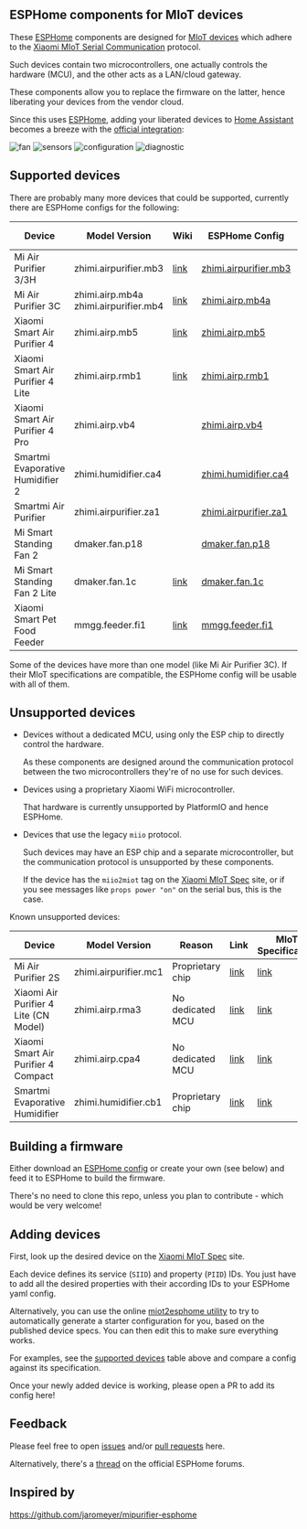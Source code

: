 ## ESPHome components for MIoT devices

These [ESPHome](https://esphome.io/) components are designed for [MIoT devices](https://home.miot-spec.com/) which adhere to the [Xiaomi MIoT Serial Communication](https://github.com/blakadder/miot) protocol.

Such devices contain two microcontrollers, one actually controls the hardware (MCU), and the other acts as a LAN/cloud gateway.

These components allow you to replace the firmware on the latter, hence liberating your devices from the vendor cloud.

Since this uses [ESPHome](https://esphome.io/), adding your liberated devices to [Home Assistant](https://www.home-assistant.io/) becomes a breeze with the [official integration](https://www.home-assistant.io/integrations/esphome/):

![fan](screenshots/purifier-fan.png)
![sensors](screenshots/purifier-sensors.png)
![configuration](screenshots/purifier-configuration.png)
![diagnostic](screenshots/purifier-diagnostic.png)

## Supported devices

There are probably many more devices that could be supported, currently there are ESPHome configs for the following:

Device | Model Version | Wiki | ESPHome Config | MIoT Specification
---|---|---|---|---
Mi Air Purifier 3/3H | zhimi.airpurifier.mb3 | [link](../../wiki/Xiaomi-Mi-Air-Purifier-3H) | [zhimi.airpurifier.mb3](config/zhimi.airpurifier.mb3.yaml) | [link](https://home.miot-spec.com/spec/zhimi.airpurifier.mb3)
Mi Air Purifier 3C | zhimi.airp.mb4a <br> zhimi.airpurifier.mb4 |[link](../../wiki/Xiaomi-Mi-Air-Purifier-3C) | [zhimi.airp.mb4a](config/zhimi.airp.mb4a.yaml) | [link](https://home.miot-spec.com/spec/zhimi.airp.mb4a) <br> [link](https://home.miot-spec.com/spec/zhimi.airpurifier.mb4)
Xiaomi Smart Air Purifier 4 | zhimi.airp.mb5 | [link](../../wiki/Xiaomi-Smart-Air-Purifier-4) | [zhimi.airp.mb5](config/zhimi.airp.mb5.yaml) | [link](https://home.miot-spec.com/spec/zhimi.airp.mb5)
Xiaomi Smart Air Purifier 4 Lite | zhimi.airp.rmb1 | [link](../../wiki/Xiaomi-Smart-Air-Purifier-4-Lite-(zhimi.airp.rmb1)) | [zhimi.airp.rmb1](config/zhimi.airp.rmb1.yaml) | [link](https://home.miot-spec.com/spec/zhimi.airp.rmb1)
Xiaomi Smart Air Purifier 4 Pro | zhimi.airp.vb4 |  | [zhimi.airp.vb4](config/zhimi.airp.vb4.yaml) | [link](https://home.miot-spec.com/spec?type=urn:miot-spec-v2:device:air-purifier:0000A007:zhimi-vb4:1)
Smartmi Evaporative Humidifier 2 | zhimi.humidifier.ca4 |  | [zhimi.humidifier.ca4](config/zhimi.humidifier.ca4.yaml) | [link](https://home.miot-spec.com/spec/zhimi.humidifier.ca4)
Smartmi Air Purifier | zhimi.airpurifier.za1 |  | [zhimi.airpurifier.za1](config/zhimi.airpurifier.za1.yaml) | [link](https://home.miot-spec.com/spec/zhimi.airpurifier.za1)
Mi Smart Standing Fan 2 | dmaker.fan.p18 |  | [dmaker.fan.p18](config/dmaker.fan.p18.yaml) | [link](https://home.miot-spec.com/spec/dmaker.fan.p18)
Mi Smart Standing Fan 2 Lite | dmaker.fan.1c | [link](../../wiki/Smart-Standing-Fan-2-Lite) | [dmaker.fan.1c](config/dmaker.fan.1c.yaml) | [link](https://home.miot-spec.com/spec/dmaker.fan.1c)
Xiaomi Smart Pet Food Feeder | mmgg.feeder.fi1 | [link](../../wiki/Xiaomi-Smart-Pet-Food-Feeder) | [mmgg.feeder.fi1](config/mmgg.feeder.fi1.yaml) | [link](https://home.miot-spec.com/spec/mmgg.feeder.fi1)

Some of the devices have more than one model (like Mi Air Purifier 3C). If their MIoT specifications are compatible, the ESPHome config will be usable with all of them.

## Unsupported devices

- Devices without a dedicated MCU, using only the ESP chip to directly control the hardware.

  As these components are designed around the communication protocol between the two microcontrollers they're of no use for such devices.
- Devices using a proprietary Xiaomi WiFi microcontroller.

  That hardware is currently unsupported by PlatformIO and hence ESPHome.
- Devices that use the legacy `miio` protocol.

  Such devices may have an ESP chip and a separate microcontroller, but the communication protocol is unsupported by these components.

  If the device has the `miio2miot` tag on the [Xiaomi MIoT Spec](https://home.miot-spec.com/) site, or if you see messages like `props power "on"` on the serial bus, this is the case.

Known unsupported devices:

Device | Model Version | Reason | Link | MIoT Specification
---|---|---|---|---
Mi Air Purifier 2S | zhimi.airpurifier.mc1 | Proprietary chip | [link](../../wiki/Xiaomi-Mi-Air-Purifier-2S)|[link](https://home.miot-spec.com/spec/zhimi.airpurifier.mc1)
Xiaomi Air Purifier 4 Lite (CN Model) | zhimi.airp.rma3 | No dedicated MCU | [link](../../issues/34)|[link](https://home.miot-spec.com/spec/zhimi.airp.rma3)
Xiaomi Smart Air Purifier 4 Compact | zhimi.airp.cpa4 | No dedicated MCU | [link](../../issues/22#issuecomment-2137163103)|[link](https://home.miot-spec.com/spec/zhimi.airp.cpa4)
Smartmi Evaporative Humidifier| zhimi.humidifier.cb1 | Proprietary chip | [link](../../issues/26#issuecomment-2417148320)|[link](https://home.miot-spec.com/spec/zhimi.humidifier.cb1)

## Building a firmware

Either download an [ESPHome config](config/) or create your own (see below) and feed it to ESPHome to build the firmware.

There's no need to clone this repo, unless you plan to contribute - which would be very welcome!

## Adding devices

First, look up the desired device on the [Xiaomi MIoT Spec](https://home.miot-spec.com/) site.

Each device defines its service (`SIID`) and property (`PIID`) IDs. You just have to add all the desired properties with their according IDs to your ESPHome yaml config.

Alternatively, you can use the online
[miot2esphome utility](https://cristianchelu.github.io/miot2esphome/) to
try to automatically generate a starter configuration for you, based on the
published device specs. You can then edit this to make sure everything works.

For examples, see the [supported devices](#supported-devices) table above and compare a config against its specification.

Once your newly added device is working, please open a PR to add its config here!

## Feedback

Please feel free to open [issues](../../issues) and/or [pull requests](../../pulls) here.

Alternatively, there's a [thread](https://community.home-assistant.io/t/esphome-components-for-miot-devices/686646) on the official ESPHome forums.

## Inspired by
https://github.com/jaromeyer/mipurifier-esphome
